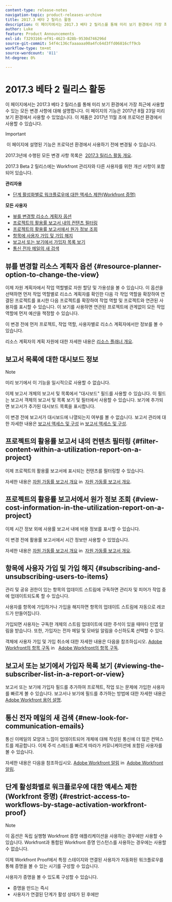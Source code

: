```yaml
---
content-type: release-notes
navigation-topic: product-releases-archive
title: 2017.3 베타 2 릴리스 활동
description: 이 페이지에서는 2017.3 베타 2 릴리스를 통해 미리 보기 환경에서 가장 최근에 사용할 수 있는 모든 변경 사항에 대해 설명합니다. 이 페이지의 기능은 2017년 8월 23일 미리 보기 환경에서 사용할 수 있었습니다. 이 제품은 2017년 11월 초에 프로덕션 환경에서 사용할 수 있습니다.
author: Luke
feature: Product Announcements
exl-id: f3293166-ef91-4623-828b-9530d746296d
source-git-commit: 54f4c136cfaaaaaa90a4fc64d3ffd06816cff9cb
workflow-type: tm+mt
source-wordcount: '811'
ht-degree: 0%

---
```


# 2017.3 베타 2 릴리스 활동

이 페이지에서는 2017.3 베타 2 릴리스를 통해 미리 보기 환경에서 가장 최근에 사용할 수 있는 모든 변경 사항에 대해 설명합니다. 이 페이지의 기능은 2017년 8월 23일 미리 보기 환경에서 사용할 수 있었습니다. 이 제품은 2017년 11월 초에 프로덕션 환경에서 사용할 수 있습니다.

>[!IMPORTANT]
>
> 이 페이지에 설명된 기능은 프로덕션 환경에서 사용하기 전에 변경될 수 있습니다.

2017.3년에 수행된 모든 변경 사항 목록은  [2017.3 릴리스 활동 개요](../../../../product-announcements/product-releases/quarterly-release-archive/2017.3-release-activity/2017.3-release-activity-overview.md).

2017.3 Beta 2 릴리스에는 Workfront 관리자와 다른 사용자를 위한 개선 사항이 포함되어 있습니다.

**관리자용**

* [단계 활성화별로 워크플로우에 대한 액세스 제한(Workfront 증명)](#restrict-access-to-workflows-by-stage-activation-workfront-proof)

**모든 사용자**

* [뷰를 변경할 리소스 계획자 옵션](#resource-planner-option-to-change-the-view)
* [프로젝트의 활용률 보고서 내의 컨텐츠 필터링](#filter-content-within-a-utilization-report-on-a-project)
* [프로젝트의 활용률 보고서에서 원가 정보 조회](#view-cost-information-in-the-utilization-report-on-a-project)
* [항목에 사용자 가입 및 가입 해지](#subscribing-and-unsubscribing-users-to-items)
* [보고서 또는 보기에서 가입자 목록 보기](#viewing-the-subscriber-list-in-a-report-or-view)
* [통신 전자 메일의 새 검색](#new-look-for-communication-emails)

## 뷰를 변경할 리소스 계획자 옵션 {#resource-planner-option-to-change-the-view}

이제 자원 계획자에서 작업 역할별로 자원 할당 및 가용성을 볼 수 있습니다. 이 옵션을 선택하면 먼저 작업 역할별로 리소스 계획자를 확인한 다음 각 작업 역할을 확장하여 연결된 프로젝트를 표시한 다음 프로젝트를 확장하여 작업 역할 및 프로젝트와 연관된 사용자를 표시할 수 있습니다. 이 보기를 사용하면 연관된 프로젝트에 관계없이 모든 작업 역할에 먼저 예산을 책정할 수 있습니다.

이 변경 전에 먼저 프로젝트, 작업 역할, 사용자별로 리소스 계획자에서만 정보를 볼 수 있습니다.

리소스 계획자의 계획 자원에 대한 자세한 내용은 [리소스 플래너 개요](../../../../resource-mgmt/resource-planning/get-started-resource-planner.md).

## 보고서 목록에 대한 대시보드 정보

>[!NOTE]
미리 보기에서 이 기능을 일시적으로 사용할 수 없습니다.

이제 보고서 개체의 보고서 및 목록에서 &quot;대시보드&quot; 필드를 사용할 수 있습니다. 이 필드는 보고서 객체의 보고서 및 목록 보기 및 필터에서 사용할 수 있습니다. 보기에 추가되면 보고서가 추가된 대시보드 목록을 표시합니다.

이 변경 전에 보고서가 대시보드에 나열되는지 여부를 볼 수 없습니다. 보고서 관리에 대한 자세한 내용은 [보고서 액세스 및 구성](../../../../reports-and-dashboards/reports/report-usage/access-organize-reports.md) in [보고서 액세스 및 구성](../../../../reports-and-dashboards/reports/report-usage/access-organize-reports.md).

## 프로젝트의 활용률 보고서 내의 컨텐츠 필터링 {#filter-content-within-a-utilization-report-on-a-project}

이제 프로젝트의 활용률 보고서에 표시되는 컨텐츠를 필터링할 수 있습니다.

자세한 내용은 [자원 가동률 보고서 개요](../../../../reports-and-dashboards/reports/using-built-in-reports/resource-utilization-report.md) in  [자원 가동률 보고서 개요](../../../../reports-and-dashboards/reports/using-built-in-reports/resource-utilization-report.md).

## 프로젝트의 활용률 보고서에서 원가 정보 조회 {#view-cost-information-in-the-utilization-report-on-a-project}

이제 시간 정보 외에 사용률 보고서 내에 비용 정보를 표시할 수 있습니다.

이 변경 전에 활용률 보고서에서 시간 정보만 사용할 수 있었습니다.

자세한 내용은 [자원 가동률 보고서 개요](../../../../reports-and-dashboards/reports/using-built-in-reports/resource-utilization-report.md) in  [자원 가동률 보고서 개요](../../../../reports-and-dashboards/reports/using-built-in-reports/resource-utilization-report.md).

## 항목에 사용자 가입 및 가입 해지 {#subscribing-and-unsubscribing-users-to-items}

관리 및 공유 권한이 있는 항목의 업데이트 스트림에 구독하면 관리자 및 피어가 작업 중에 업데이트되도록 할 수 있습니다.

사용자를 항목에 가입하거나 가입을 해지하면 항목의 업데이트 스트림에 자동으로 레코드가 만들어집니다.

가입되면 사용자는 구독한 개체의 스트림 업데이트에 대한 주석이 있을 때마다 인앱 알림을 받습니다. 또한, 가입자는 전자 메일 및 모바일 알림을 수신하도록 선택할 수 있다.

객체에 사용자 가입 및 가입 취소에 대한 자세한 내용은 다음을 참조하십시오. [Adobe Workfront의 항목 구독](../../../../workfront-basics/using-notifications/subscribe-to-items-in-workfront.md) in   [Adobe Workfront의 항목 구독](../../../../workfront-basics/using-notifications/subscribe-to-items-in-workfront.md).

## 보고서 또는 보기에서 가입자 목록 보기 {#viewing-the-subscriber-list-in-a-report-or-view}

보고서 또는 보기에 가입자 필드를 추가하여 프로젝트, 작업 또는 문제에 가입한 사용자를 빠르게 볼 수 있습니다. 보고서나 보기에 필드를 추가하는 방법에 대한 자세한 내용은 [Adobe Workfront 용어 설명](../../../../workfront-basics/navigate-workfront/workfront-navigation/workfront-terminology-glossary.md).

## 통신 전자 메일의 새 검색 {#new-look-for-communication-emails}

통신 이메일의 모양과 느낌이 업데이트되어 개체에 대해 작성된 통신에 더 많은 컨텍스트를 제공합니다. 이제 주석 스레드를 빠르게 따라가 커뮤니케이션에 포함된 사용자를 볼 수 있습니다.

자세한 내용은 다음을 참조하십시오. [Adobe Workfront 알림](../../../../workfront-basics/using-notifications/wf-notifications.md) in  [Adobe Workfront 알림](../../../../workfront-basics/using-notifications/wf-notifications.md).

## 단계 활성화별로 워크플로우에 대한 액세스 제한(Workfront 증명) {#restrict-access-to-workflows-by-stage-activation-workfront-proof}

>[!NOTE]
이 옵션은 독립 실행형 Workfront 증명 애플리케이션을 사용하는 경우에만 사용할 수 있습니다. Workfront과 통합된 Workfront 증명 인스턴스를 사용하는 경우에는 사용할 수 없습니다.

이제 Workfront Proof에서 특정 스테이지와 연결된 사용자가 자동화된 워크플로우를 통해 증명을 볼 수 있는 시기를 구성할 수 있습니다.

사용자가 증명을 볼 수 있도록 구성할 수 있습니다.

* 증명을 만드는 즉시
* 사용자가 연결된 단계가 활성 상태가 된 후에만 
